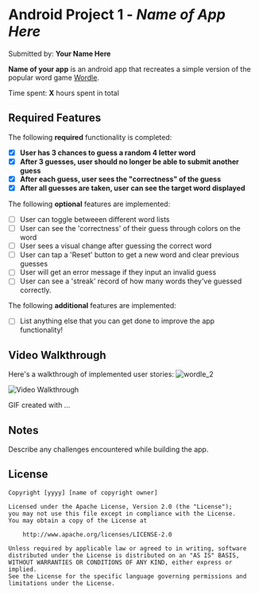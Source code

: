 # Android Project 1 - *Name of App Here*

Submitted by: **Your Name Here**

**Name of your app** is an android app that recreates a simple version of the popular word game [Wordle](https://www.nytimes.com/games/wordle/index.html). 

Time spent: **X** hours spent in total

## Required Features

The following **required** functionality is completed:

- [x] **User has 3 chances to guess a random 4 letter word**
- [x] **After 3 guesses, user should no longer be able to submit another guess**
- [x] **After each guess, user sees the "correctness" of the guess**
- [x] **After all guesses are taken, user can see the target word displayed**

The following **optional** features are implemented:

- [ ] User can toggle betweeen different word lists
- [ ] User can see the 'correctness' of their guess through colors on the word 
- [ ] User sees a visual change after guessing the correct word
- [ ] User can tap a 'Reset' button to get a new word and clear previous guesses
- [ ] User will get an error message if they input an invalid guess
- [ ] User can see a 'streak' record of how many words they've guessed correctly.

The following **additional** features are implemented:

* [ ] List anything else that you can get done to improve the app functionality!

## Video Walkthrough

Here's a walkthrough of implemented user stories:
![wordle_2](https://user-images.githubusercontent.com/72889722/189776240-df17a62e-8ba6-45a5-9351-416e7693e0fa.gif)


<img src='http://i.imgur.com/link/to/your/gif/file.gif' title='Video Walkthrough' width='' alt='Video Walkthrough' />

<!-- Replace this with whatever GIF tool you used! -->
GIF created with ...  
<!-- Recommended tools:
[Kap](https://getkap.co/) for macOS
[ScreenToGif](https://www.screentogif.com/) for Windows
[peek](https://github.com/phw/peek) for Linux. -->

## Notes

Describe any challenges encountered while building the app.

## License

    Copyright [yyyy] [name of copyright owner]

    Licensed under the Apache License, Version 2.0 (the "License");
    you may not use this file except in compliance with the License.
    You may obtain a copy of the License at

        http://www.apache.org/licenses/LICENSE-2.0

    Unless required by applicable law or agreed to in writing, software
    distributed under the License is distributed on an "AS IS" BASIS,
    WITHOUT WARRANTIES OR CONDITIONS OF ANY KIND, either express or implied.
    See the License for the specific language governing permissions and
    limitations under the License.
